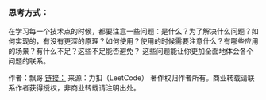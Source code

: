 ### 思考方式：

在学习每一个技术点的时候，都要注意一些问题：是什么？为了解决什么问题？如何实现的，有没有更深的原理？如何使用？使用的时候需要注意什么？有哪些应用的场景？有什么不足？这些不足能否避免？ 这些问题能让你更加全面地体会各个问题的联系。

作者：飘哥
[链接：](https://leetcode-cn.com/circle/discuss/9v5b7q/)
来源：力扣（LeetCode）
著作权归作者所有。商业转载请联系作者获得授权，非商业转载请注明出处。